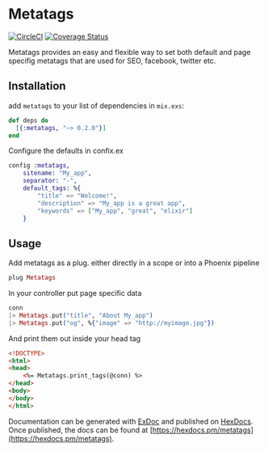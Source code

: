 # Metatags

[![CircleCI](https://circleci.com/gh/johantell/metatags.svg?style=svg)](https://circleci.com/gh/johantell/metatags)
[![Coverage Status](https://coveralls.io/repos/github/johantell/metatags/badge.svg)](https://coveralls.io/github/johantell/metatags)

Metatags provides an easy and flexible way to set both default and page specifig metatags that are used for SEO, facebook, twitter etc.

## Installation

add `metatags` to your list of dependencies in `mix.exs`:

```elixir
def deps do
  [{:metatags, "~> 0.2.0"}]
end
```

Configure the defaults in confix.ex

```elixir
config :metatags,
    sitename: "My_app",
    separator: "-",
    default_tags: %{
        "title" => "Welcome!",
        "description" => "My_app is a great app",
        "keywords" => ["My_app", "great", "elixir"]
    }
```


## Usage

Add metatags as a plug. either directly in a scope or into a Phoenix pipeline
```elixir
plug Metatags
```

In your controller put page specific data
```elixir
conn
|> Metatags.put("title", "About My_app")
|> Metatags.put("og", %{"image" => "http://myimage.jpg"})
```

And print them out inside your head tag
```html
<!DOCTYPE>
<html>
<head>
    <%= Metatags.print_tags(@conn) %>
</head>
<body>
</body>
</html>
```

Documentation can be generated with [ExDoc](https://github.com/elixir-lang/ex_doc)
and published on [HexDocs](https://hexdocs.pm). Once published, the docs can
be found at [https://hexdocs.pm/metatags](https://hexdocs.pm/metatags).
